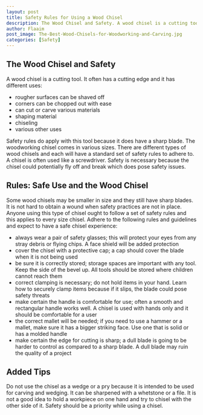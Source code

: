 ```yaml
---
layout: post
title: Safety Rules for Using a Wood Chisel
description: The Wood Chisel and Safety. A wood chisel is a cutting tool. It often has a cutting edge and it has different uses:
author: Flaaim
post_image: The-Best-Wood-Chisels-for-Woodworking-and-Carving.jpg
categories: [Safety]
---
```


## The Wood Chisel and Safety

A wood chisel is a cutting tool. It often has a cutting edge and it has different uses:

- rougher surfaces can be shaved off
- corners can be chopped out with ease
- can cut or carve various materials
- shaping material
- chiseling
- various other uses

Safety rules do apply with this tool because it does have a sharp blade. The woodworking chisel comes in various sizes. There are different types of wood chisels and each will have a standard set of safety rules to adhere to. A chisel is often used like a screwdriver. Safety is necessary because the chisel could potentially fly off and break which does pose safety issues.

## Rules: Safe Use and the Wood Chisel

Some wood chisels may be smaller in size and they still have sharp blades. It is not hard to obtain a wound when safety practices are not in place. Anyone using this type of chisel ought to follow a set of safety rules and this applies to every size chisel. Adhere to the following rules and guidelines and expect to have a safe chisel experience:

- always wear a pair of safety glasses; this will protect your eyes from any stray debris or flying chips. A face shield will be added protection
- cover the chisel with a protective cap; a cap should cover the blade when it is not being used
- be sure it is correctly stored; storage spaces are important with any tool. Keep the side of the bevel up. All tools should be stored where children cannot reach them
- correct clamping is necessary; do not hold items in your hand. Learn how to securely clamp items because if it slips, the blade could pose safety threats
- make certain the handle is comfortable for use; often a smooth and rectangular handle works well. A chisel is used with hands only and it should be comfortable for a user
- the correct mallet will be needed; if you need to use a hammer or a mallet, make sure it has a bigger striking face. Use one that is solid or has a molded handle
- make certain the edge for cutting is sharp; a dull blade is going to be harder to control as compared to a sharp blade. A dull blade may ruin the quality of a project

## Added Tips
Do not use the chisel as a wedge or a pry because it is intended to be used for carving and wedging. It can be sharpened with a whetstone or a file. It is not a good idea to hold a workpiece on one hand and try to chisel with the other side of it. Safety should be a priority while using a chisel.

